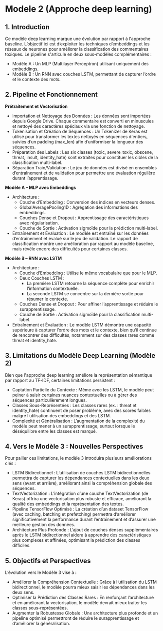 # Modele 2 (Approche deep learning)

## 1. Introduction

Ce modèle deep learning marque une évolution par rapport à l'approche baseline. L’objectif ici est d’exploiter les techniques d’embeddings et les réseaux de neurones pour améliorer la classification des commentaires toxiques. Le pipeline s'articule en deux sous-modèles complémentaires :

- Modèle A : Un MLP (Multilayer Perceptron) utilisant uniquement des embeddings.
- Modèle B : Un RNN avec couches LSTM, permettant de capturer l’ordre et le contexte des mots.

## 2. Pipeline et Fonctionnement

**Prétraitement et Vectorisation**
- Importation et Nettoyage des Données : Les données sont importées depuis Google Drive. Chaque commentaire est converti en minuscules et nettoyé des caractères spéciaux via une fonction de nettoyage.
- Tokenisation et Création de Séquences : Un Tokenizer de Keras est utilisé pour transformer les textes nettoyés en séquences d'entiers, suivies d’un padding (max_len) afin d’uniformiser la longueur des séquences.
- Préparation des Labels : Les six classes (toxic, severe_toxic, obscene, threat, insult, identity_hate) sont extraites pour constituer les cibles de la classification multi-label.
- Séparation Train/Validation : Le jeu de données est divisé en ensembles d’entraînement et de validation pour permettre une évaluation régulière durant l’apprentissage.
  
**Modèle A – MLP avec Embeddings**
- Architecture :
  - Couche d’Embedding : Conversion des indices en vecteurs denses.
  - GlobalAveragePooling1D : Agrégation des informations des embeddings.
  - Couches Dense et Dropout : Apprentissage des caractéristiques avec régularisation.
  - Couche de Sortie : Activation sigmoïde pour la prédiction multi-label.
- Entraînement et Évaluation : Le modèle est entraîné sur les données d’entraînement et évalué sur le jeu de validation. Le rapport de classification montre une amélioration par rapport au modèle baseline, mais révèle encore des difficultés pour certaines classes.
  
**Modèle B – RNN avec LSTM**
- Architecture :
  - Couche d’Embedding : Utilise le même vocabulaire que pour le MLP.
  - Deux Couches LSTM :
    - La première LSTM retourne la séquence complète pour enrichir l’information contextuelle.
    - La seconde LSTM se concentre sur la dernière sortie pour résumer le contexte.
  - Couches Dense et Dropout : Pour affiner l’apprentissage et réduire le surapprentissage.
  - Couche de Sortie : Activation sigmoïde pour la classification multi-label.
- Entraînement et Évaluation : Le modèle LSTM démontre une capacité supérieure à capturer l’ordre des mots et le contexte, bien qu’il continue de rencontrer des difficultés, notamment sur des classes rares comme threat et identity_hate.

## 3. Limitations du Modèle Deep Learning (Modèle 2)

Bien que l'approche deep learning améliore la représentation sémantique par rapport au TF-IDF, certaines limitations persistent :

- Captation Partielle du Contexte : Même avec les LSTM, le modèle peut peiner à saisir certaines nuances contextuelles ou à gérer des séquences particulièrement longues.
- Classes Sous-Représentées : Les classes rares (ex. : threat et identity_hate) continuent de poser problème, avec des scores faibles malgré l’utilisation des embeddings et des LSTM.
- Complexité et Généralisation : L’augmentation de la complexité du modèle peut mener à un surapprentissage, surtout lorsque le déséquilibre entre les classes est marqué.
  
## 4. Vers le Modèle 3 : Nouvelles Perspectives

Pour pallier ces limitations, le modèle 3 introduira plusieurs améliorations clés :

- LSTM Bidirectionnel : L’utilisation de couches LSTM bidirectionnelles permettra de capturer les dépendances contextuelles dans les deux sens (avant et arrière), améliorant ainsi la compréhension globale des séquences.
- TextVectorization : L’intégration d’une couche TextVectorization (de Keras) offrira une vectorisation plus robuste et efficace, améliorant la qualité des embeddings et la représentation des textes.
- Pipeline TensorFlow Optimisé : La création d’un dataset TensorFlow (avec caching, batching et prefetching) permettra d’améliorer significativement la performance durant l’entraînement et d’assurer une meilleure gestion des données.
- Architecture Plus Profonde : L’ajout de couches denses supplémentaires après le LSTM bidirectionnel aidera à apprendre des caractéristiques plus complexes et affinées, optimisant la prédiction des classes difficiles.
  
## 5. Objectifs et Perspectives

L’évolution vers le Modèle 3 vise à :

- Améliorer la Compréhension Contextuelle : Grâce à l’utilisation du LSTM bidirectionnel, le modèle pourra mieux saisir les dépendances dans les deux sens.
- Optimiser la Prédiction des Classes Rares : En renforçant l’architecture et en améliorant la vectorisation, le modèle devrait mieux traiter les classes sous-représentées.
- Augmenter la Robustesse Globale : Une architecture plus profonde et un pipeline optimisé permettront de réduire le surapprentissage et d’améliorer la généralisation.
